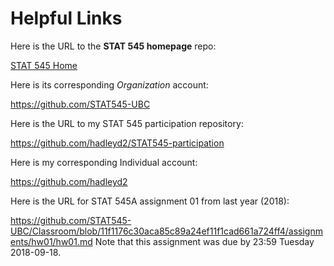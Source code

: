 # Helpful Links


Here is the URL to the __STAT 545 homepage__ repo:

[STAT 545 Home](https://github.com/STAT545-UBC/STAT545-home)

Here is its corresponding _Organization_ account:

https://github.com/STAT545-UBC

Here is the URL to my STAT 545 participation repository:

https://github.com/hadleyd2/STAT545-participation

Here is my corresponding Individual account:

https://github.com/hadleyd2

Here is the URL for STAT 545A assignment 01 from last year (2018):

https://github.com/STAT545-UBC/Classroom/blob/11f1176c30aca85c89a24ef11f1cad661a724ff4/assignments/hw01/hw01.md
Note that this assignment was due by 23:59 Tuesday 2018-09-18.
